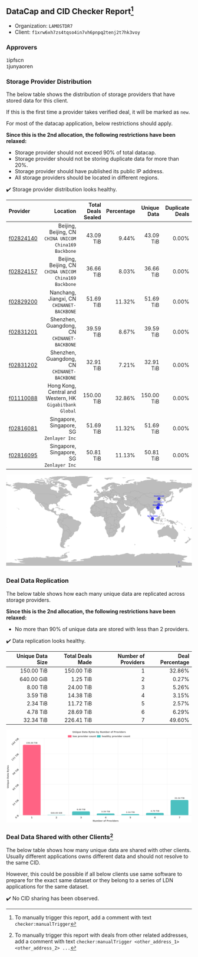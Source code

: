 ## DataCap and CID Checker Report[^1]
 - Organization: `LAMOSTDR7`
 - Client: `f1xrw6xh7zs4tqso4in7vh6pnpq2tenj2t7hk3voy`
### Approvers
`1`ipfscn<br/>`1`junyaoren


### Storage Provider Distribution
The below table shows the distribution of storage providers that have stored data for this client.

If this is the first time a provider takes verified deal, it will be marked as `new`.

For most of the datacap application, below restrictions should apply.

**Since this is the 2nd allocation, the following restrictions have been relaxed:**
 - Storage provider should not exceed 90% of total datacap.
 - Storage provider should not be storing duplicate data for more than 20%.
 - Storage provider should have published its public IP address.
 - All storage providers should be located in different regions.

✔️ Storage provider distribution looks healthy.

| Provider                                              |                                                    Location | Total Deals Sealed | Percentage | Unique Data | Duplicate Deals |
| :---------------------------------------------------- | ----------------------------------------------------------: | -----------------: | ---------: | ----------: | --------------: |
| [f02824140](https://filfox.info/en/address/f02824140) |   Beijing, Beijing, CN<br/>`CHINA UNICOM China169 Backbone` |          43.09 TiB |      9.44% |   43.09 TiB |           0.00% |
| [f02824157](https://filfox.info/en/address/f02824157) |   Beijing, Beijing, CN<br/>`CHINA UNICOM China169 Backbone` |          36.66 TiB |      8.03% |   36.66 TiB |           0.00% |
| [f02829200](https://filfox.info/en/address/f02829200) |               Nanchang, Jiangxi, CN<br/>`CHINANET-BACKBONE` |          51.69 TiB |     11.32% |   51.69 TiB |           0.00% |
| [f02831201](https://filfox.info/en/address/f02831201) |             Shenzhen, Guangdong, CN<br/>`CHINANET-BACKBONE` |          39.59 TiB |      8.67% |   39.59 TiB |           0.00% |
| [f02831202](https://filfox.info/en/address/f02831202) |             Shenzhen, Guangdong, CN<br/>`CHINANET-BACKBONE` |          32.91 TiB |      7.21% |   32.91 TiB |           0.00% |
| [f01110088](https://filfox.info/en/address/f01110088) | Hong Kong, Central and Western, HK<br/>`Gigabitbank Global` |         150.00 TiB |     32.86% |  150.00 TiB |           0.00% |
| [f02816081](https://filfox.info/en/address/f02816081) |                 Singapore, Singapore, SG<br/>`Zenlayer Inc` |          51.69 TiB |     11.32% |   51.69 TiB |           0.00% |
| [f02816095](https://filfox.info/en/address/f02816095) |                 Singapore, Singapore, SG<br/>`Zenlayer Inc` |          50.81 TiB |     11.13% |   50.81 TiB |           0.00% |

<img src="https://raw.githubusercontent.com/data-preservation-programs/filplus-checker-assets/main/filecoin-project/filecoin-plus-large-datasets/issues/2213/1699580583925.png"/>

### Deal Data Replication
The below table shows how each many unique data are replicated across storage providers.


**Since this is the 2nd allocation, the following restrictions have been relaxed:**
- No more than 90% of unique data are stored with less than 2 providers.

✔️ Data replication looks healthy.

| Unique Data Size | Total Deals Made | Number of Providers | Deal Percentage |
| ---------------: | ---------------: | ------------------: | --------------: |
|       150.00 TiB |       150.00 TiB |                   1 |          32.86% |
|       640.00 GiB |         1.25 TiB |                   2 |           0.27% |
|         8.00 TiB |        24.00 TiB |                   3 |           5.26% |
|         3.59 TiB |        14.38 TiB |                   4 |           3.15% |
|         2.34 TiB |        11.72 TiB |                   5 |           2.57% |
|         4.78 TiB |        28.69 TiB |                   6 |           6.29% |
|        32.34 TiB |       226.41 TiB |                   7 |          49.60% |

<img src="https://raw.githubusercontent.com/data-preservation-programs/filplus-checker-assets/main/filecoin-project/filecoin-plus-large-datasets/issues/2213/1699580584698.png"/>

### Deal Data Shared with other Clients[^3]
The below table shows how many unique data are shared with other clients.
Usually different applications owns different data and should not resolve to the same CID.

However, this could be possible if all below clients use same software to prepare for the exact same dataset or they belong to a series of LDN applications for the same dataset.

✔️ No CID sharing has been observed.

[^1]: To manually trigger this report, add a comment with text `checker:manualTrigger`

[^2]: Deals from those addresses are combined into this report as they are specified with `checker:manualTrigger`

[^3]: To manually trigger this report with deals from other related addresses, add a comment with text `checker:manualTrigger <other_address_1> <other_address_2> ...`
